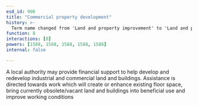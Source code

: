 ```yaml
---
esd_id: 900
title: "Commercial property development"
history: >-
  Term name changed from 'Land and property improvement' to 'Land and property - improvement' in version 3.00. Name changed to 'Commercial property development' in version 4.00.
function: 8
interactions: [8]
powers: [1588, 1588, 1588, 1588, 1588]
internal: false

---
```


A local authority may provide financial support to help develop and redevelop industrial and commercial land and buildings.  Assistance is directed towards work which will create or enhance existing floor space, bring currently obsolete/vacant land and buildings into beneficial use and improve working conditions


